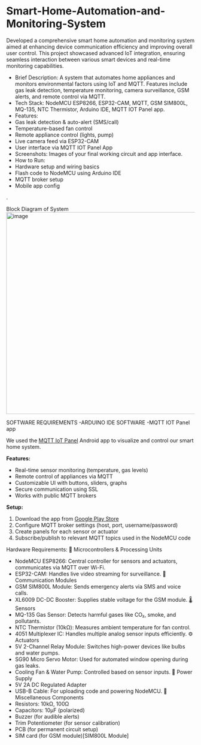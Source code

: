 # Smart-Home-Automation-and-Monitoring-System
Developed a comprehensive smart home automation and monitoring system aimed at enhancing device communication efficiency and improving overall user control. This project showcased advanced IoT integration, ensuring seamless interaction between various smart devices and real-time monitoring capabilities.

- Brief Description: A system that automates home appliances and monitors environmental factors using IoT and MQTT. Features include gas leak detection, temperature   monitoring, camera surveillance, GSM alerts, and remote control via MQTT.
- Tech Stack: NodeMCU ESP8266, ESP32-CAM, MQTT, GSM SIM800L, MQ-135, NTC Thermistor, Arduino IDE, MQTT IOT Panel app.
- Features:
- Gas leak detection & auto-alert (SMS/call)
- Temperature-based fan control
- Remote appliance control (lights, pump)
- Live camera feed via ESP32-CAM
- User interface via MQTT IOT Panel App
- Screenshots: Images of your final working circuit and app interface.
- How to Run:
- Hardware setup and wiring basics
- Flash code to NodeMCU using Arduino IDE
- MQTT broker setup
- Mobile app config

.



Block Diagram of System 
<img width="908" height="539" alt="image" src="https://github.com/user-attachments/assets/21f16d9c-de69-43af-b5f4-25576dc5172d" />


SOFTWARE REQUIREMENTS 
  -ARDUINO IDE SOFTWARE
  -MQTT IOT Panel app


We used the [MQTT IoT Panel](https://play.google.com/store/apps/details?id=snr.lab.iotmqttpanel.prod&hl=en-US) Android app to visualize and control our smart home system.

**Features:**
- Real-time sensor monitoring (temperature, gas levels)
- Remote control of appliances via MQTT
- Customizable UI with buttons, sliders, graphs
- Secure communication using SSL
- Works with public MQTT brokers

**Setup:**
1. Download the app from [Google Play Store](https://play.google.com/store/apps/details?id=snr.lab.iotmqttpanel.prod&hl=en-US)
2. Configure MQTT broker settings (host, port, username/password)
3. Create panels for each sensor or actuator
4. Subscribe/publish to relevant MQTT topics used in the NodeMCU code

Hardware Requirements:
🔌 Microcontrollers & Processing Units
- NodeMCU ESP8266: Central controller for sensors and actuators, communicates via MQTT over Wi-Fi.
- ESP32-CAM: Handles live video streaming for surveillance.
📡 Communication Modules
- GSM SIM800L Module: Sends emergency alerts via SMS and voice calls.
- XL6009 DC-DC Booster: Supplies stable voltage for the GSM module.
🌡️ Sensors
- MQ-135 Gas Sensor: Detects harmful gases like CO₂, smoke, and pollutants.
- NTC Thermistor (10kΩ): Measures ambient temperature for fan control.
- 4051 Multiplexer IC: Handles multiple analog sensor inputs efficiently.
⚙️ Actuators
- 5V 2-Channel Relay Module: Switches high-power devices like bulbs and water pumps.
- SG90 Micro Servo Motor: Used for automated window opening during gas leaks.
- Cooling Fan & Water Pump: Controlled based on sensor inputs.
🔋 Power Supply
- 5V 2A DC Regulated Adapter
- USB-B Cable: For uploading code and powering NodeMCU.
📯 Miscellaneous Components
- Resistors: 10kΩ, 100Ω
- Capacitors: 10μF (polarized)
- Buzzer (for audible alerts)
- Trim Potentiometer (for sensor calibration)
- PCB (for permanent circuit setup)
- SIM card (for GSM module)[SIM800L Module]


